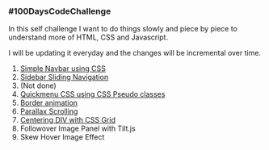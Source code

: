 ### #100DaysCodeChallenge

In this self challenge I want to do things slowly and piece by piece to understand more of HTML, CSS and Javascript.

I will be updating it everyday and the changes will be incremental  over time.

1) [Simple Navbar using CSS](https://github.com/sanjaysanjel019/100DaysHTML-CSS-JS/tree/master/1.0%20Simple%20NavBar)
2) [Sidebar Sliding Navigation](https://github.com/sanjaysanjel019/100DaysHTML-CSS-JS/tree/master/2.0%20Sidebar%20Slide%20Nav)
3) (Not done)
4) [Quickmenu CSS using CSS Pseudo classes](https://github.com/sanjaysanjel019/100DaysHTML-CSS-JS/tree/master/4.0%20CSS%20QuickMenu)
5) [Border animation](https://github.com/sanjaysanjel019/100DaysHTML-CSS-JS/tree/master/5.0%20Border%20animation)
6) [Parallax Scrolling](https://github.com/sanjaysanjel019/100DaysHTML-CSS-JS/tree/master/6.0%20Parallax%20Scrolling)
7) [Centering DIV with CSS Grid](https://github.com/sanjaysanjel019/100DaysHTML-CSS-JS/tree/master/7.0%20%20Centering%20Div)
8) Followover Image Panel with Tilt.js
9) Skew Hover Image Effect